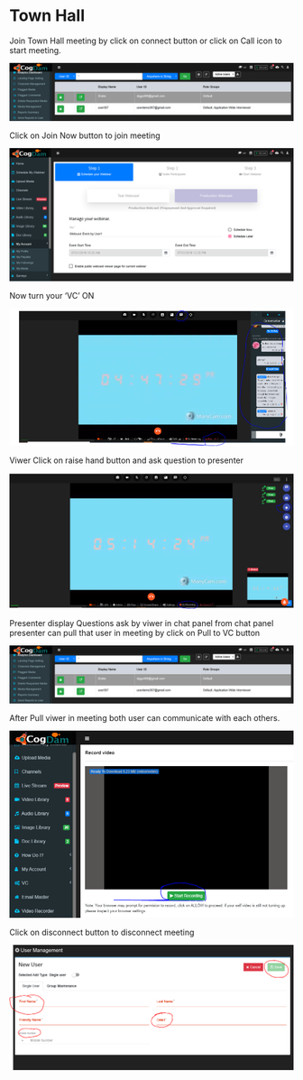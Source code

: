 # Town Hall

Join Town Hall meeting by click on connect button or click on Call icon to start meeting.

![](../../.gitbook/assets/image%20%28267%29.png)

Click on Join Now button to join meeting

![](../../.gitbook/assets/image%20%28261%29.png)

Now turn your ‘VC’ ON

![](../../.gitbook/assets/image%20%28163%29.png)

Viwer Click on raise hand button and ask question to presenter

![](../../.gitbook/assets/image%20%2820%29.png)

Presenter display Questions ask by viwer in chat panel from chat panel presenter can pull that user in meeting by click on Pull to VC button

![](../../.gitbook/assets/image%20%28264%29.png)

After Pull viwer in meeting both user can communicate with each others.

![](../../.gitbook/assets/image%20%28225%29.png)

Click on disconnect button to disconnect meeting

![](../../.gitbook/assets/image%20%28235%29.png)

